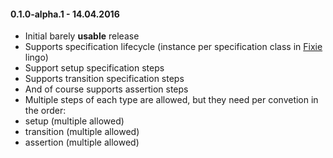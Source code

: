 #### 0.1.0-alpha.1 - 14.04.2016
* Initial barely **usable** release
* Supports specification lifecycle (instance per specification class in [Fixie](https://github.com/fixie "Fixie") lingo)
* Support setup specification steps
* Supports transition specification steps
* And of course supports assertion steps
* Multiple steps of each type are allowed, but they need per convetion in the order:
 * setup (multiple allowed)
 * transition (multiple allowed)
 * assertion (multiple allowed)
